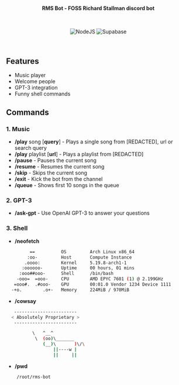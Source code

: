 <br />

<p align="center">
    <strong>RMS Bot - FOSS Richard Stallman discord bot</strong>
</p>

<br />

<p align="center">
    <img align="center" alt="NodeJS" src="https://img.shields.io/badge/node.js-%2343853D.svg?style=for-the-badge&logo=node.js&logoColor=white" />
    <img align="center" alt="Supabase" src="https://img.shields.io/badge/Discord-%235865F2.svg?style=for-the-badge&logo=discord&logoColor=white" />    
</p>

<br />

## Features

- Music player
- Welcome people
- GPT-3 integration
- Funny shell commands

## Commands

### 1. Music

- **/play** song [**query**] - Plays a single song from [REDACTED], url or search query
- **/play** playlist [**url**] - Plays a playlist from [REDACTED]
- **/pause** - Pauses the current song
- **/resume** - Resumes the current song
- **/skip** - Skips the current song
- **/exit** - Kick the bot from the channel
- **/queue** - Shows first 10 songs in the queue

### 2. GPT-3

- **/ask-gpt** - Use OpenAI GPT-3 to answer your questions

### 3. Shell

- **/neofetch**

```bash
         ==          OS         Arch Linux x86_64
        :oo-         Host       Compute Instance
       .oooo:        Kernel     5.19.8-arch1-1
      :oooooo-       Uptime     00 hours, 01 mins
     :ooo##ooo-      Shell      /bin/bash
    -ooo=  =ooo-     CPU        AMD EPYC 7601 (1) @ 2.199GHz
   =ooo#.  .#ooo-    GPU        00:01.0 Vendor 1234 Device 1111
  -+o.        .o+-   Memory     224MiB / 970MiB
```

- **/cowsay**

```bash
   ------------------------
  < Absolutely Proprietary >
   ------------------------

          \   ^__^
           \  (oo)\_______
              (__)\       )\/\
                  ||----w |
                  ||     ||
```

- **/pwd**

```bash
    /root/rms-bot
```

